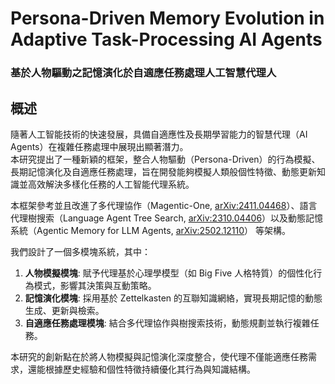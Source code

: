 # Persona-Driven Memory Evolution in Adaptive Task-Processing AI Agents
### 基於人物驅動之記憶演化於自適應任務處理人工智慧代理人

## 概述

隨著人工智能技術的快速發展，具備自適應性及長期學習能力的智慧代理（AI Agents）在複雜任務處理中展現出顯著潛力。<br>
本研究提出了一種新穎的框架，整合人物驅動（Persona-Driven）的行為模擬、長期記憶演化及自適應任務處理，旨在開發能夠模擬人類般個性特徵、動態更新知識並高效解決多樣化任務的人工智能代理系統。

本框架參考並且改進了多代理協作（Magentic-One, [arXiv:2411.04468](https://arxiv.org/abs/2411.04468)）、語言代理樹搜索（Language Agent Tree Search, [arXiv:2310.04406](https://arxiv.org/abs/2310.04406)）以及動態記憶系統（Agentic Memory for LLM Agents, [arXiv:2502.12110](https://arxiv.org/abs/2502.12110)） 等架構。<br>

我們設計了一個多模塊系統，其中：
1. **人物模擬模塊**: 賦予代理基於心理學模型（如 Big Five 人格特質）的個性化行為模式，影響其決策與互動策略。
2. **記憶演化模塊**: 採用基於 Zettelkasten 的互聯知識網絡，實現長期記憶的動態生成、更新與檢索。
3. **自適應任務處理模塊**: 結合多代理協作與樹搜索技術，動態規劃並執行複雜任務。

本研究的創新點在於將人物模擬與記憶演化深度整合，使代理不僅能適應任務需求，還能根據歷史經驗和個性特徵持續優化其行為與知識結構。<br>
